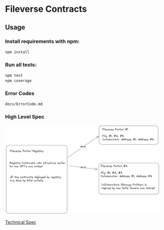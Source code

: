 # Fileverse Contracts

Usage
-----
### Install requirements with npm:

```bash
npm install
```

### Run all tests:

```bash
npm test
npm coverage
```

### Error Codes

```bash
docs/ErrorCode.md
```

### High Level Spec

![High Level Spec](./docs/High_Level.png)

[Technical Spec](./docs/TECHSPEC.md)